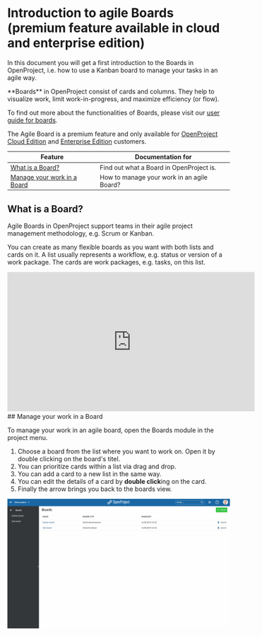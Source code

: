 # Introduction to agile Boards (premium feature available in cloud and enterprise edition)

In this document you will get a first introduction to the Boards in OpenProject, i.e. how to use a Kanban board to manage your tasks in an agile way.

<div class="glossary">
**Boards** in OpenProject consist of cards and columns. They help to visualize work, limit work-in-progress, and maximize efficiency (or flow). 
</div>

To find out more about the functionalities of Boards, please visit our [user guide for boards](../../user-guide/agile-boards).

The Agile Board is a premium feature and only available for [OpenProject Cloud Edition](https://www.openproject.org/hosting/) and [Enterprise Edition](https://www.openproject.org/enterprise-edition/) customers.


| Feature                                                     | Documentation for                          |
| ----------------------------------------------------------- | ------------------------------------------ |
| [What is a Board?](#what-is-a-board?)                       | Find out what a Board in OpenProject is.   |
| [Manage your work in a Board](#manage-your-work-in-a-board) | How to manage your work in an agile Board? |

## What is a Board?

Agile Boards in OpenProject support teams in their agile project management methodology, e.g. Scrum or Kanban.

You can create as many flexible boards as you want with both lists and cards on it. A list usually represents a workflow, e.g. status or version of a work package. The cards are work packages, e.g. tasks, on this list.

<iframe width="560" height="315" src="https://www.youtube.com/embed/Z7iE_BNCDus" frameborder="0" allow="accelerometer; autoplay; encrypted-media; gyroscope; picture-in-picture" allowfullscreen></iframe>
## Manage your work in a Board

To manage your work in an agile board, open the Boards module in the project menu.

1. Choose a board from the list where you want to work on. Open it by double clicking on the board's titel.
2. You can prioritize cards within a list via drag and drop.
3. You can add a card to a new list in the same way.
4. You can edit the details of a card by **double click**ing on the card.
5. Finally the arrow brings you back to the boards view.



![edit-boards](edit-boards.gif)
